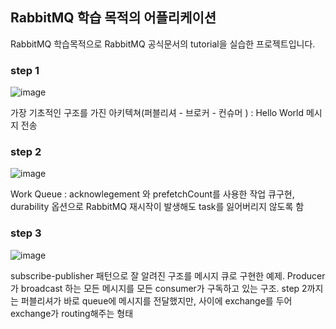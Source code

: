 ## RabbitMQ 학습 목적의 어플리케이션 ##

RabbitMQ 학습목적으로 RabbitMQ 공식문서의 tutorial을 실습한 프로젝트입니다. 

### step 1 ###
![image](https://github.com/sungwoon129/blog-code/assets/43958570/e457192e-8e12-4c21-b28c-3c79c57e0b0d)

가장 기초적인 구조를 가진 아키텍쳐(퍼블리셔 - 브로커 - 컨슈머 ) : Hello World 메시지 전송

### step 2 ###
![image](https://github.com/sungwoon129/blog-code/assets/43958570/ab790f21-f26a-4c4f-8f32-7d5e3c8a0c8b)

Work Queue : acknowlegement 와 prefetchCount를 사용한 작업 큐구현, durability 옵션으로 RabbitMQ 재시작이 발생해도
task를 잃어버리지 않도록 함

### step 3 ###
![image](https://github.com/sungwoon129/blog-code/assets/43958570/90cf3525-ae25-41ee-a9bd-ffb596426a7e)

subscribe-publisher 패턴으로 잘 알려진 구조를 메시지 큐로 구현한 예제. Producer가 broadcast 하는 모든 메시지를 모든 consumer가 구독하고 있는 구조. step 2까지는 퍼블리셔가 바로 queue에 메시지를 전달했지만, 사이에 exchange를 두어 exchange가 routing해주는 형태
